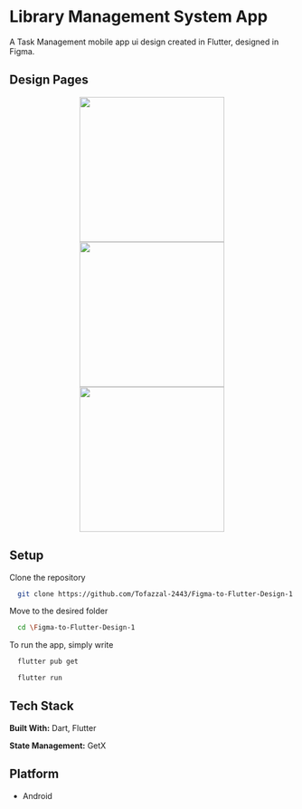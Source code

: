 # Library Management System App

A Task Management mobile app ui design created in Flutter, designed in Figma.

## Design Pages

<p align="center">
  <img src="dimage/Splash.jpg" width="256" hspace="4">
  <img src="dimage/Onboarding 1.jpg" width="256" hspace="4">
  <img src="dimage/Onboarding 2.jpg" width="256" hspace="4">
</p>

## Setup

Clone the repository

```bash
  git clone https://github.com/Tofazzal-2443/Figma-to-Flutter-Design-1.git
```
Move to the desired folder

```bash
  cd \Figma-to-Flutter-Design-1
```
To run the app, simply write

```bash
  flutter pub get
```
```bash
  flutter run
```

## Tech Stack

**Built With:** Dart, Flutter

**State Management:** GetX

## Platform

- Android
